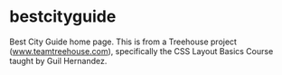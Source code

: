 # bestcityguide
Best City Guide home page.  This is from a Treehouse project (www.teamtreehouse.com), specifically the CSS Layout Basics Course taught by Guil Hernandez.
